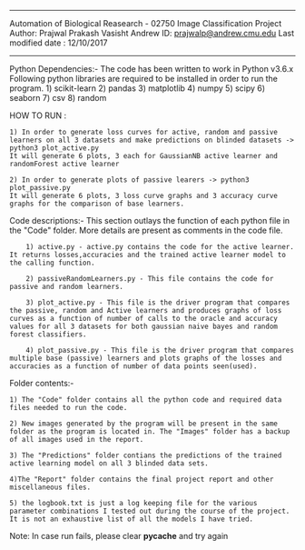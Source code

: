**************************************************************************************************
Automation of Biological Reasearch - 02750
Image Classification Project
Author: Prajwal Prakash Vasisht
Andrew ID: prajwalp@andrew.cmu.edu
Last modified date : 12/10/2017
**************************************************************************************************

Python Dependencies:-
The code has been written to work in Python v3.6.x
Following python libraries are required to be installed in order to run the program.
    1) scikit-learn
    2) pandas
    3) matplotlib
    4) numpy
    5) scipy
    6) seaborn
    7) csv
    8) random

HOW TO RUN :
    
    1) In order to generate loss curves for active, random and passive learners on all 3 datasets and make predictions on blinded datasets -> python3 plot_active.py 
    It will generate 6 plots, 3 each for GaussianNB active learner and randomForest active learner

    2) In order to generate plots of passive learers -> python3 plot_passive.py
    It will generate 6 plots, 3 loss curve graphs and 3 accuracy curve graphs for the comparison of base learners. 

Code descriptions:-
    This section outlays the function of each python file in the "Code" folder. More details are present as comments in the code file.
        
        1) active.py - active.py contains the code for the active learner. It returns losses,accuracies and the trained active learner model to the calling function. 

        2) passiveRandomLearners.py - This file contains the code for passive and random learners.

        3) plot_active.py - This file is the driver program that compares the passive, random and Active learners and produces graphs of loss curves as a function of number of calls to the oracle and accuracy values for all 3 datasets for both gaussian naive bayes and random forest classifiers.

        4) plot_passive.py - This file is the driver program that compares multiple base (passive) learners and plots graphs of the losses and accuracies as a function of number of data points seen(used).

Folder contents:-
    
    1) The "Code" folder contains all the python code and required data files needed to run the code.

    2) New images generated by the program will be present in the same folder as the program is located in. The "Images" folder has a backup of all images used in the report.

    3) The "Predictions" folder contians the predictions of the trained active learning model on all 3 blinded data sets.

    4)The "Report" folder contains the final project report and other miscellaneous files.

    5) the logbook.txt is just a log keeping file for the various parameter combinations I tested out during the course of the project. It is not an exhaustive list of all the models I have tried.

Note: In case run fails, please clear __pycache__ and try again
